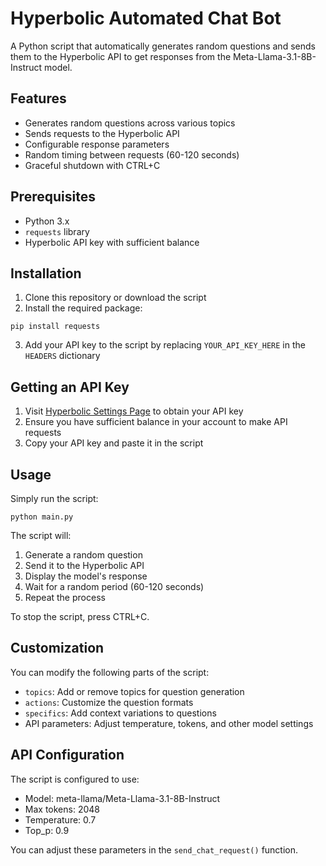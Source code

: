 # Hyperbolic Automated Chat Bot

A Python script that automatically generates random questions and sends them to the Hyperbolic API to get responses from the Meta-Llama-3.1-8B-Instruct model.

## Features

- Generates random questions across various topics
- Sends requests to the Hyperbolic API
- Configurable response parameters
- Random timing between requests (60-120 seconds)
- Graceful shutdown with CTRL+C

## Prerequisites

- Python 3.x
- `requests` library
- Hyperbolic API key with sufficient balance

## Installation

1. Clone this repository or download the script
2. Install the required package:

```
pip install requests
```

3. Add your API key to the script by replacing `YOUR_API_KEY_HERE` in the `HEADERS` dictionary

## Getting an API Key

1. Visit [Hyperbolic Settings Page](https://app.hyperbolic.xyz/settings) to obtain your API key
2. Ensure you have sufficient balance in your account to make API requests
3. Copy your API key and paste it in the script

## Usage

Simply run the script:

```
python main.py
```

The script will:

1. Generate a random question
2. Send it to the Hyperbolic API
3. Display the model's response
4. Wait for a random period (60-120 seconds)
5. Repeat the process

To stop the script, press CTRL+C.

## Customization

You can modify the following parts of the script:

- `topics`: Add or remove topics for question generation
- `actions`: Customize the question formats
- `specifics`: Add context variations to questions
- API parameters: Adjust temperature, tokens, and other model settings

## API Configuration

The script is configured to use:

- Model: meta-llama/Meta-Llama-3.1-8B-Instruct
- Max tokens: 2048
- Temperature: 0.7
- Top_p: 0.9

You can adjust these parameters in the `send_chat_request()` function.
